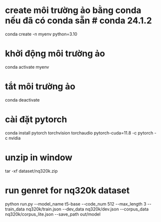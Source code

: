# create môi trường ảo bằng conda nếu đã có conda sẵn # conda 24.1.2
conda create -n myenv python=3.10
# khởi động môi trường ảo
conda activate myenv
# tắt môi trường ảo
conda deactivate
# cài đặt pytorch
conda install pytorch torchvision torchaudio pytorch-cuda=11.8 -c pytorch -c nvidia

# unzip in window
tar -xf dataset/nq320k.zip

# run genret for nq320k dataset
python run.py --model_name t5-base --code_num 512 --max_length 3 --train_data nq320k/train.json --dev_data nq320k/dev.json --corpus_data nq320k/corpus_lite.json --save_path out/model